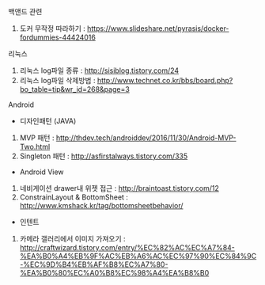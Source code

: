 

백앤드 관련
1. 도커 무작정 따라하기 : https://www.slideshare.net/pyrasis/docker-fordummies-44424016

리눅스
1. 리눅스 log파일 종류 : http://sisiblog.tistory.com/24
2. 리눅스 log파일 삭제방법 : http://www.technet.co.kr/bbs/board.php?bo_table=tip&wr_id=268&page=3

Android
- 디자인패턴 (JAVA)
1. MVP 패턴 : http://thdev.tech/androiddev/2016/11/30/Android-MVP-Two.html
2. Singleton 패턴 : http://asfirstalways.tistory.com/335

- Android View
1. 네비게이션 drawer내 위젯 접근 : http://braintoast.tistory.com/12
2. ConstrainLayout & BottomSheet : http://www.kmshack.kr/tag/bottomsheetbehavior/

- 인텐트
1. 카메라 갤러리에서 이미지 가져오기 : http://craftwizard.tistory.com/entry/%EC%82%AC%EC%A7%84-%EA%B0%A4%EB%9F%AC%EB%A6%AC%EC%97%90%EC%84%9C-%EC%9D%B4%EB%AF%B8%EC%A7%80-%EA%B0%80%EC%A0%B8%EC%98%A4%EA%B8%B0
